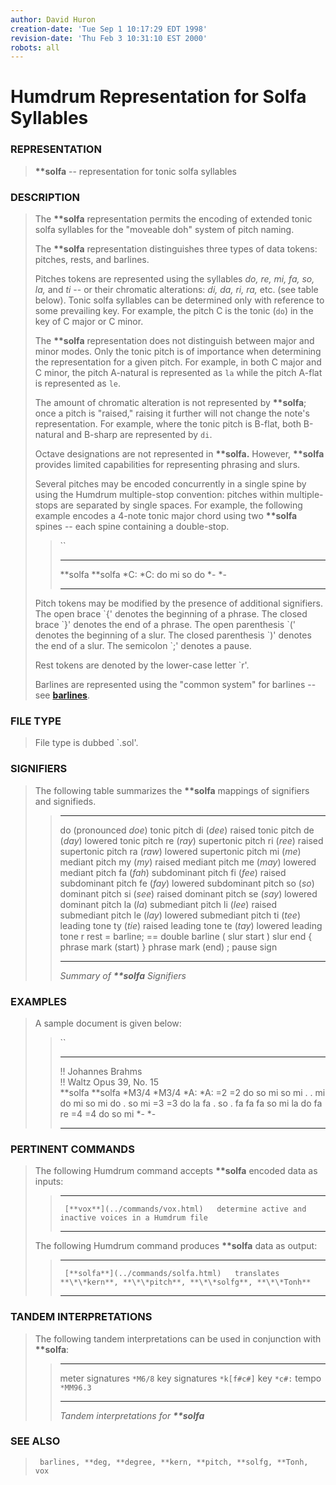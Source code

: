 ```yaml
---
author: David Huron
creation-date: 'Tue Sep 1 10:17:29 EDT 1998'
revision-date: 'Thu Feb 3 10:31:10 EST 2000'
robots: all
---
```



Humdrum Representation for Solfa Syllables
==========================================

### REPRESENTATION

> **\*\*solfa** \-- representation for tonic solfa syllables

### DESCRIPTION

> The **\*\*solfa** representation permits the encoding of extended
> tonic solfa syllables for the \"moveable doh\" system of pitch naming.
>
> The **\*\*solfa** representation distinguishes three types of data
> tokens: pitches, rests, and barlines.
>
> Pitches tokens are represented using the syllables *do, re, mi, fa,
> so, la,* and *ti* \-- or their chromatic alterations: *di, da, ri,
> ra,* etc. (see table below). Tonic solfa syllables can be determined
> only with reference to some prevailing key. For example, the pitch C
> is the tonic (`do`) in the key of C major or C minor.
>
> The **\*\*solfa** representation does not distinguish between major
> and minor modes. Only the tonic pitch is of importance when
> determining the representation for a given pitch. For example, in both
> C major and C minor, the pitch A-natural is represented as `la` while
> the pitch A-flat is represented as `le`.
>
> The amount of chromatic alteration is not represented by
> **\*\*solfa**; once a pitch is \"raised,\" raising it further will not
> change the note\'s representation. For example, where the tonic pitch
> is B-flat, both B-natural and B-sharp are represented by `di`.
>
> Octave designations are not represented in **\*\*solfa.** However,
> **\*\*solfa** provides limited capabilities for representing phrasing
> and slurs.
>
> Several pitches may be encoded concurrently in a single spine by using
> the Humdrum multiple-stop convention: pitches within multiple-stops
> are separated by single spaces. For example, the following example
> encodes a 4-note tonic major chord using two **\*\*solfa** spines \--
> each spine containing a double-stop.
>
> > ``
> >
> >   ----------- -----------
> >   \*\*solfa   \*\*solfa
> >   \*C:        \*C:
> >   do mi       so do
> >   \*-         \*-
> >   ----------- -----------
> >
> Pitch tokens may be modified by the presence of additional signifiers.
> The open brace \`{\' denotes the beginning of a phrase. The closed
> brace \`}\' denotes the end of a phrase. The open parenthesis \`(\'
> denotes the beginning of a slur. The closed parenthesis \`)\' denotes
> the end of a slur. The semicolon \`;\' denotes a pause.
>
> Rest tokens are denoted by the lower-case letter \`r\'.
>
> Barlines are represented using the \"common system\" for barlines \--
> see [**barlines**](barlines.rep.html).

### FILE TYPE

> File type is dubbed \`.sol\'.

### SIGNIFIERS

> The following table summarizes the **\*\*solfa** mappings of
> signifiers and signifieds.
>
> >   ---- -----------------------------------
> >   do   (pronounced *doe*) tonic pitch
> >   di   (*dee*) raised tonic pitch
> >   de   (*day*) lowered tonic pitch
> >   re   (*ray*) supertonic pitch
> >   ri   (*ree*) raised supertonic pitch
> >   ra   (*raw*) lowered supertonic pitch
> >   mi   (*me*) mediant pitch
> >   my   (*my*) raised mediant pitch
> >   me   (*may*) lowered mediant pitch
> >   fa   (*fah*) subdominant pitch
> >   fi   (*fee*) raised subdominant pitch
> >   fe   (*fay*) lowered subdominant pitch
> >   so   (*so*) dominant pitch
> >   si   (*see*) raised dominant pitch
> >   se   (*say*) lowered dominant pitch
> >   la   (*la*) submediant pitch
> >   li   (*lee*) raised submediant pitch
> >   le   (*lay*) lowered submediant pitch
> >   ti   (*tee*) leading tone
> >   ty   (*tie*) raised leading tone
> >   te   (*tay*) lowered leading tone
> >   r    rest
> >   =    barline; == double barline
> >   (    slur start
> >   )    slur end
> >   {    phrase mark (start)
> >   }    phrase mark (end)
> >   ;    pause sign
> >   ---- -----------------------------------
> >
> > *Summary of **\*\*solfa** Signifiers*

### EXAMPLES

> A sample document is given below:
>
> > ``
> >
> >   -------------------------- -----------
> >   !! Johannes Brahms         
> >   !! Waltz Opus 39, No. 15   
> >   \*\*solfa                  \*\*solfa
> >   \*M3/4                     \*M3/4
> >   \*A:                       \*A:
> >   =2                         =2
> >   do                         so mi
> >   so mi                      .
> >   .                          mi do
> >   mi so                      mi do
> >   .                          so mi
> >   =3                         =3
> >   do                         la fa
> >   .                          so
> >   .                          fa
> >   fa fa                      so mi
> >   la do                      fa re
> >   =4                         =4
> >   do                         so mi
> >   \*-                        \*-
> >   -------------------------- -----------
> >
### PERTINENT COMMANDS

> The following Humdrum command accepts **\*\*solfa** encoded data as
> inputs:
>
> >   -- --------------------------------- --------------------------------------------------------
> >      [**vox**](../commands/vox.html)   determine active and inactive voices in a Humdrum file
> >                                        
> >   -- --------------------------------- --------------------------------------------------------
> >
> The following Humdrum command produces **\*\*solfa** data as output:
>
> >   -- ------------------------------------- ---------------------------------------------------------------------
> >      [**solfa**](../commands/solfa.html)   translates **\*\*kern**, **\*\*pitch**, **\*\*solfg**, **\*\*Tonh**
> >   -- ------------------------------------- ---------------------------------------------------------------------
> >
### TANDEM INTERPRETATIONS

> The following tandem interpretations can be used in conjunction with
> **\*\*solfa**:
>
> >   ------------------ ------------
> >   meter signatures   `*M6/8`
> >   key signatures     `*k[f#c#]`
> >   key                `*c#:`
> >   tempo              `*MM96.3`
> >   ------------------ ------------
> >
> > *Tandem interpretations for **\*\*solfa***

### SEE ALSO

> ` barlines, **deg, **degree, **kern, **pitch, **solfg, **Tonh, vox`

